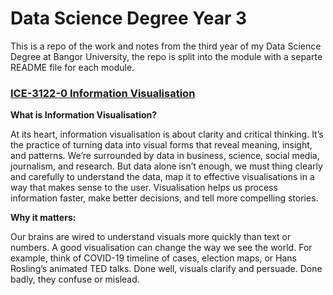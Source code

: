 # Data Science Degree Year 3

This is a repo of the work and notes from the third year of my Data Science Degree at Bangor University, the repo is split into the module with a separte README file for each module.

### [ICE-3122-0 Information Visualisation](https://github.com/tobybeevers/Data-Science-Degree-Y3/blob/main/ICE-3122-0%20Information%20Visualisation)
**What is Information Visualisation?**

At its heart, information visualisation is about clarity and critical thinking. It’s the practice of turning data into visual forms that reveal meaning, insight, and patterns. We’re surrounded by data in business, science, social media, journalism, and research. But data alone isn’t enough, we must thing clearly and carefully to understand the data, map it to effective visualisations in a way that makes sense to the user. Visualisation helps us process information faster, make better decisions, and tell more compelling stories.

**Why it matters:**

Our brains are wired to understand visuals more quickly than text or numbers. A good visualisation can change the way we see the world. For example, think of COVID-19 timeline of cases, election maps, or Hans Rosling’s animated TED talks. Done well, visuals clarify and persuade. Done badly, they confuse or mislead.

